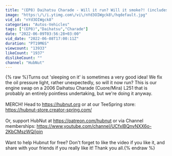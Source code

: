 ```yaml
---
title: "(EP8) Daihatsu Charade - Will it run? Will it smoke?! (includes problem solving...)"
image: "https:\/\/i.ytimg.com\/vi\/nYd3OIWgck8\/hqdefault.jpg"
vid_id: "nYd3OIWgck8"
categories: "Autos-Vehicles"
tags: ["(EP8)","Daihatsu","Charade"]
date: "2022-06-09T03:56:28+03:00"
vid_date: "2022-06-08T17:00:11Z"
duration: "PT19M6S"
viewcount: "13933"
likeCount: "1937"
dislikeCount: ""
channel: "HubNut"
---
```

{% raw %}Turns out 'sleeping on it' is sometimes a very good idea! We fix the oil pressure light, rather unexpectedly, so will it now run? This is our engine swap on a 2006 Daihatsu Charade (Cuore/Mira) L251 that is probably an entirely pointless undertaking, but we're doing it anyway.<br /><br />MERCH! Head to <a rel="nofollow" target="blank" href="https://hubnut.org">https://hubnut.org</a> or at our TeeSpring store: <a rel="nofollow" target="blank" href="https://hubnut-store.creator-spring.com/">https://hubnut-store.creator-spring.com/</a><br /><br />Or, support HubNut at <a rel="nofollow" target="blank" href="https://patreon.com/hubnut">https://patreon.com/hubnut</a> or via Channel memberships: <a rel="nofollow" target="blank" href="https://www.youtube.com/channel/UCfxlBQnvNXX6o-2KbCMszWQ/join">https://www.youtube.com/channel/UCfxlBQnvNXX6o-2KbCMszWQ/join</a> <br /><br />Want to help Hubnut for free? Don't forget to like the video if you like it, and share with your friends if you really like it! Thank you all.{% endraw %}
